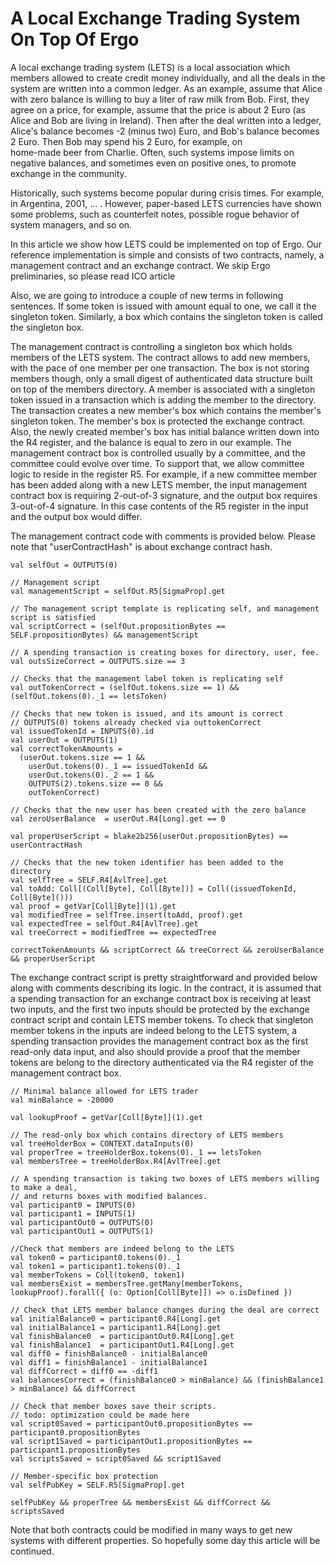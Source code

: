 A Local Exchange Trading System On Top Of Ergo
==============================================

 A local exchange trading system (LETS) is a local association which members allowed to create
 credit money individually, and all the deals in the system are written into a common ledger. 
 As an example, assume that Alice with zero balance is willing to buy a liter of raw milk from Bob.
 First, they agree on a price, for example, assume that the price is about 2 Euro (as Alice and Bob 
 are living in Ireland). Then after the deal written into a ledger, Alice's balance becomes -2 (minus 
 two) Euro, and Bob's balance becomes 2 Euro. Then Bob may spend his 2 Euro, for example, on  
 home-made beer from Charlie. Often, such systems impose limits on negative balances, and sometimes 
 even on positive ones, to promote exchange in the community.
 
 Historically, such systems become popular during crisis times. For example, in Argentina, 2001,
 ... . However, paper-based LETS currencies have shown some problems, such as counterfeit notes, 
 possible rogue behavior of system managers, and so on. 
 
 In this article we show how LETS could be implemented on top of Ergo. Our reference implementation 
 is simple and consists of two contracts, namely, a management contract and an exchange contract.
 We skip Ergo preliminaries, so please read ICO article
 
 Also, we are going to introduce a couple of new terms in following sentences.
 If some token is issued with amount equal to one, we call it the singleton token. Similarly, 
 a box which contains the singleton token is called the singleton box.
 
 The management contract is controlling a singleton box which holds members of the LETS system. 
 The contract allows to add new members, with the pace of one member per one transaction. The box
 is not storing members though, only a small digest of authenticated data structure built on top of
 the members directory. A member is associated with a singleton token issued in a transaction which
 is adding the member to the directory. The transaction creates a new member's box which contains
 the member's singleton token. The member's box is protected the exchange contract. Also, the newly
 created member's box has initial balance written down into the R4 register, and the balance is 
 equal to zero in our example. The management contract box is controlled usually by a committee, and the 
 committee could evolve over time. To support that, we allow committee logic to reside in the register R5.
 For example, if a new committee member has been added along with a new LETS member,
 the input management contract box is requiring 2-out-of-3 signature, and the output box requires 3-out-of-4 signature.
 In this case contents of the R5 register in the input and the output box would differ.
 
 The management contract code with comments is provided below. Please note that "userContractHash" is about exchange
 contract hash. 
 
    val selfOut = OUTPUTS(0)
 
    // Management script
    val managementScript = selfOut.R5[SigmaProp].get
 
    // The management script template is replicating self, and management script is satisfied
    val scriptCorrect = (selfOut.propositionBytes == SELF.propositionBytes) && managementScript
 
    // A spending transaction is creating boxes for directory, user, fee.
    val outsSizeCorrect = OUTPUTS.size == 3
 
    // Checks that the management label token is replicating self
    val outTokenCorrect = (selfOut.tokens.size == 1) && (selfOut.tokens(0)._1 == letsToken)
 
    // Checks that new token is issued, and its amount is correct
    // OUTPUTS(0) tokens already checked via outtokenCorrect
    val issuedTokenId = INPUTS(0).id
    val userOut = OUTPUTS(1)
    val correctTokenAmounts =
      (userOut.tokens.size == 1 &&
        userOut.tokens(0)._1 == issuedTokenId &&
        userOut.tokens(0)._2 == 1 &&
        OUTPUTS(2).tokens.size == 0 &&
        outTokenCorrect)
 
    // Checks that the new user has been created with the zero balance
    val zeroUserBalance  = userOut.R4[Long].get == 0
 
    val properUserScript = blake2b256(userOut.propositionBytes) == userContractHash
 
    // Checks that the new token identifier has been added to the directory
    val selfTree = SELF.R4[AvlTree].get
    val toAdd: Coll[(Coll[Byte], Coll[Byte])] = Coll((issuedTokenId, Coll[Byte]()))
    val proof = getVar[Coll[Byte]](1).get
    val modifiedTree = selfTree.insert(toAdd, proof).get
    val expectedTree = selfOut.R4[AvlTree].get
    val treeCorrect = modifiedTree == expectedTree
 
    correctTokenAmounts && scriptCorrect && treeCorrect && zeroUserBalance && properUserScript       
 
 
 The exchange contract script is pretty straightforward and provided below along with comments describing its logic. In the 
 contract, it is assumed that a spending transaction for an exchange contract box is receiving at least two inputs, 
 and the first two inputs should be protected by the exchange contract script and contain LETS member tokens. To check
 that singleton member tokens in the inputs are indeed belong to the LETS system, a spending transaction provides the management
 contract box as the first read-only data input, and also should provide a proof that the member tokens are belong to 
 the directory authenticated via the R4 register of the management contract box. 
 
    // Minimal balance allowed for LETS trader
    val minBalance = -20000
 
    val lookupProof = getVar[Coll[Byte]](1).get
 
    // The read-only box which contains directory of LETS members
    val treeHolderBox = CONTEXT.dataInputs(0)
    val properTree = treeHolderBox.tokens(0)._1 == letsToken
    val membersTree = treeHolderBox.R4[AvlTree].get
 
    // A spending transaction is taking two boxes of LETS members willing to make a deal,
    // and returns boxes with modified balances.
    val participant0 = INPUTS(0)
    val participant1 = INPUTS(1)
    val participantOut0 = OUTPUTS(0)
    val participantOut1 = OUTPUTS(1)
 
    //Check that members are indeed belong to the LETS
    val token0 = participant0.tokens(0)._1
    val token1 = participant1.tokens(0)._1
    val memberTokens = Coll(token0, token1)
    val membersExist = membersTree.getMany(memberTokens, lookupProof).forall({ (o: Option[Coll[Byte]]) => o.isDefined })
 
    // Check that LETS member balance changes during the deal are correct
    val initialBalance0 = participant0.R4[Long].get
    val initialBalance1 = participant1.R4[Long].get
    val finishBalance0  = participantOut0.R4[Long].get
    val finishBalance1  = participantOut1.R4[Long].get
    val diff0 = finishBalance0 - initialBalance0
    val diff1 = finishBalance1 - initialBalance1
    val diffCorrect = diff0 == -diff1
    val balancesCorrect = (finishBalance0 > minBalance) && (finishBalance1 > minBalance) && diffCorrect
 
    // Check that member boxes save their scripts.
    // todo: optimization could be made here
    val script0Saved = participantOut0.propositionBytes == participant0.propositionBytes
    val script1Saved = participantOut1.propositionBytes == participant1.propositionBytes
    val scriptsSaved = script0Saved && script1Saved
 
    // Member-specific box protection
    val selfPubKey = SELF.R5[SigmaProp].get
 
    selfPubKey && properTree && membersExist && diffCorrect && scriptsSaved
    
 Note that both contracts could be modified in many ways to get new systems with different properties. So hopefully 
 some day this article will be continued.